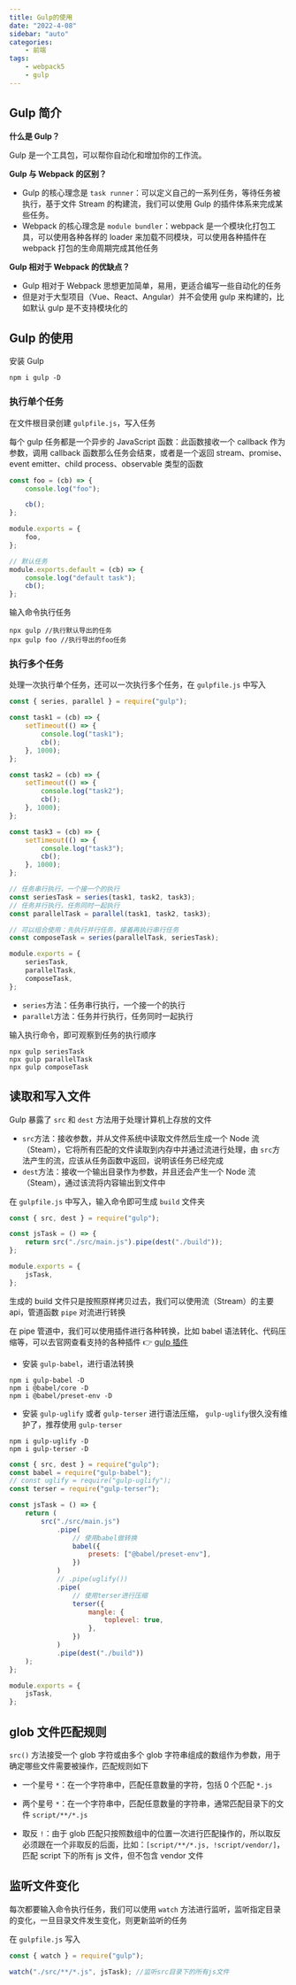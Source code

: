 ```yaml
---
title: Gulp的使用
date: "2022-4-08"
sidebar: "auto"
categories:
    - 前端
tags:
    - webpack5
    - gulp
---
```


## Gulp 简介

**什么是 Gulp？**

Gulp 是一个工具包，可以帮你自动化和增加你的工作流。

**Gulp 与 Webpack 的区别？**

-   Gulp 的核心理念是 `task runner`：可以定义自己的一系列任务，等待任务被执行，基于文件 Stream 的构建流，我们可以使用 Gulp 的插件体系来完成某些任务。
-   Webpack 的核心理念是 `module bundler`：webpack 是一个模块化打包工具，可以使用各种各样的 loader 来加载不同模块，可以使用各种插件在 webpack 打包的生命周期完成其他任务

**Gulp 相对于 Webpack 的优缺点？**

-   Gulp 相对于 Webpack 思想更加简单，易用，更适合编写一些自动化的任务
-   但是对于大型项目（Vue、React、Angular）并不会使用 gulp 来构建的，比如默认 gulp 是不支持模块化的

## Gulp 的使用

安装 Gulp

```
npm i gulp -D
```

### 执行单个任务

在文件根目录创建 `gulpfile.js`，写入任务

每个 gulp 任务都是一个异步的 JavaScript 函数：此函数接收一个 callback 作为参数，调用 callback 函数那么任务会结束，或者是一个返回 stream、promise、event emitter、child process、observable 类型的函数

```js
const foo = (cb) => {
    console.log("foo");

    cb();
};

module.exports = {
    foo,
};

// 默认任务
module.exports.default = (cb) => {
    console.log("default task");
    cb();
};
```

输入命令执行任务

```
npx gulp //执行默认导出的任务
npx gulp foo //执行导出的foo任务
```

### 执行多个任务

处理一次执行单个任务，还可以一次执行多个任务，在 `gulpfile.js` 中写入

```js
const { series, parallel } = require("gulp");

const task1 = (cb) => {
    setTimeout(() => {
        console.log("task1");
        cb();
    }, 1000);
};

const task2 = (cb) => {
    setTimeout(() => {
        console.log("task2");
        cb();
    }, 1000);
};

const task3 = (cb) => {
    setTimeout(() => {
        console.log("task3");
        cb();
    }, 1000);
};

// 任务串行执行，一个接一个的执行
const seriesTask = series(task1, task2, task3);
// 任务并行执行，任务同时一起执行
const parallelTask = parallel(task1, task2, task3);

// 可以组合使用：先执行并行任务，接着再执行串行任务
const composeTask = series(parallelTask, seriesTask);

module.exports = {
    seriesTask,
    parallelTask,
    composeTask,
};
```

-   `series`方法：任务串行执行，一个接一个的执行
-   `parallel`方法：任务并行执行，任务同时一起执行

输入执行命令，即可观察到任务的执行顺序

```
npx gulp seriesTask
npx gulp parallelTask
npx gulp composeTask
```

## 读取和写入文件

Gulp 暴露了 `src` 和 `dest` 方法用于处理计算机上存放的文件

-   `src`方法：接收参数，并从文件系统中读取文件然后生成一个 Node 流（Steam），它将所有匹配的文件读取到内存中并通过流进行处理，由 `src`方法产生的流，应该从任务函数中返回，说明该任务已经完成
-   `dest`方法：接收一个输出目录作为参数，并且还会产生一个 Node 流（Steam），通过该流将内容输出到文件中

在 `gulpfile.js` 中写入，输入命令即可生成 `build` 文件夹

```js
const { src, dest } = require("gulp");

const jsTask = () => {
    return src("./src/main.js").pipe(dest("./build"));
};

module.exports = {
    jsTask,
};
```

生成的 build 文件只是按照原样拷贝过去，我们可以使用流（Stream）的主要 api，管道函数 `pipe` 对流进行转换

在 pipe 管道中，我们可以使用插件进行各种转换，比如 babel 语法转化、代码压缩等，可以去官网查看支持的各种插件 :point_right: [gulp 插件](https://gulpjs.com/plugins)

-   安装 `gulp-babel`，进行语法转换

```
npm i gulp-babel -D
npm i @babel/core -D
npm i @babel/preset-env -D
```

-   安装 `gulp-uglify` 或者 `gulp-terser` 进行语法压缩， `gulp-uglify`很久没有维护了，推荐使用 `gulp-terser`

```
npm i gulp-uglify -D
npm i gulp-terser -D
```

```js
const { src, dest } = require("gulp");
const babel = require("gulp-babel");
// const uglify = require("gulp-uglify");
const terser = require("gulp-terser");

const jsTask = () => {
    return (
        src("./src/main.js")
            .pipe(
                // 使用babel做转换
                babel({
                    presets: ["@babel/preset-env"],
                })
            )
            // .pipe(uglify())
            .pipe(
                // 使用terser进行压缩
                terser({
                    mangle: {
                        toplevel: true,
                    },
                })
            )
            .pipe(dest("./build"))
    );
};

module.exports = {
    jsTask,
};
```

## glob 文件匹配规则

`src()` 方法接受一个 glob 字符或由多个 glob 字符串组成的数组作为参数，用于确定哪些文件需要被操作，匹配规则如下

-   一个星号 `*`：在一个字符串中，匹配任意数量的字符，包括 0 个匹配 `*.js`

-   两个星号 `*`：在一个字符串中，匹配任意数量的字符串，通常匹配目录下的文件 `script/**/*.js`

-   取反 `!`：由于 glob 匹配只按照数组中的位置一次进行匹配操作的，所以取反必须跟在一个非取反的后面，比如：`[script/**/*.js, !script/vendor/]`，匹配 script 下的所有 js 文件，但不包含 vendor 文件

## 监听文件变化

每次都要输入命令执行任务，我们可以使用 `watch` 方法进行监听，监听指定目录的变化，一旦目录文件发生变化，则更新监听的任务

在 `gulpfile.js` 写入

```js
const { watch } = require("gulp");

watch("./src/**/*.js", jsTask); //监听src目录下的所有js文件
```
